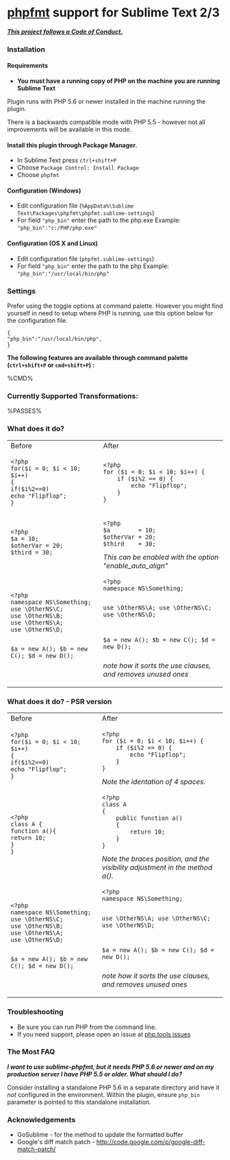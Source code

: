# [phpfmt](https://github.com/phpfmt/fmt) support for Sublime Text 2/3

***[This project follows a Code of Conduct.](https://github.com/phpfmt/code-of-conduct)***

### Installation

#### Requirements
- **You must have a running copy of PHP on the machine you are running Sublime Text**

Plugin runs with PHP 5.6 or newer installed in the machine running the plugin.

There is a backwards compatible mode with PHP 5.5 - however not all improvements will be available in this mode.

#### Install this plugin through Package Manager.

- In Sublime Text press `ctrl+shift+P`
- Choose `Package Control: Install Package`
- Choose `phpfmt`

#### Configuration (Windows)

- Edit configuration file (`%AppData%\Sublime Text\Packages\phpfmt\phpfmt.sublime-settings`)
- For field `"php_bin"` enter the path to the php.exe
  Example: `"php_bin":"c:/PHP/php.exe"`

#### Configuration (OS X and Linux)

- Edit configuration file (`phpfmt.sublime-settings`)
- For field `"php_bin"` enter the path to the php
  Example: `"php_bin":"/usr/local/bin/php"`

### Settings

Prefer using the toggle options at command palette. However you might find yourself in need to setup where PHP is running, use this option below for the configuration file.
```
{
"php_bin":"/usr/local/bin/php",
}
```

**The following features are available through command palette (`ctrl+shift+P` or `cmd+shift+P`) :**

%CMD%


### Currently Supported Transformations:

%PASSES%

### What does it do?

<table>
<tr>
<td>Before</td>
<td>After</td>
</tr>
<tr>
<td>
<pre><code>&lt;?php
for($i = 0; $i &lt; 10; $i++)
{
if($i%2==0)
echo "Flipflop";
}
</code></pre>
</td>
<td>
<pre><code>&lt;?php
for ($i = 0; $i &lt; 10; $i++) {
	if ($i%2 == 0) {
		echo "Flipflop";
	}
}
</code></pre>
</td>
</tr>
<tr>
<td>
<pre><code>&lt;?php
$a = 10;
$otherVar = 20;
$third = 30;
</code></pre>
</td>
<td>
<pre><code>&lt;?php
$a        = 10;
$otherVar = 20;
$third    = 30;
</code></pre>
<i>This can be enabled with the option "enable_auto_align"</i>
</td>
</tr>
<tr>
<td>
<pre><code>&lt;?php
namespace NS\Something;
use \OtherNS\C;
use \OtherNS\B;
use \OtherNS\A;
use \OtherNS\D;

$a = new A();
$b = new C();
$d = new D();
</code></pre>
</td>
<td>
<pre><code>&lt;?php
namespace NS\Something;

use \OtherNS\A;
use \OtherNS\C;
use \OtherNS\D;

$a = new A();
$b = new C();
$d = new D();
</code></pre>
<i>note how it sorts the use clauses, and removes unused ones</i>
</td>
</tr>
</table>

### What does it do? - PSR version

<table>
<tr>
<td>Before</td>
<td>After</td>
</tr>
<tr>
<td>
<pre><code>&lt;?php
for($i = 0; $i &lt; 10; $i++)
{
if($i%2==0)
echo "Flipflop";
}
</code></pre>
</td>
<td>
<pre><code>&lt;?php
for ($i = 0; $i &lt; 10; $i++) {
    if ($i%2 == 0) {
        echo "Flipflop";
    }
}
</code></pre>
<i>Note the identation of 4 spaces.</i>
</td>
</tr>
<tr>
<td>
<pre><code>&lt;?php
class A {
function a(){
return 10;
}
}
</code></pre>
</td>
<td>
<pre><code>&lt;?php
class A
{
    public function a()
    {
        return 10;
    }
}
</code></pre>
<i>Note the braces position, and the visibility adjustment in the method a().</i>
</td>
</tr>
<tr>
<td>
<pre><code>&lt;?php
namespace NS\Something;
use \OtherNS\C;
use \OtherNS\B;
use \OtherNS\A;
use \OtherNS\D;

$a = new A();
$b = new C();
$d = new D();
</code></pre>
</td>
<td>
<pre><code>&lt;?php
namespace NS\Something;

use \OtherNS\A;
use \OtherNS\C;
use \OtherNS\D;

$a = new A();
$b = new C();
$d = new D();
</code></pre>
<i>note how it sorts the use clauses, and removes unused ones</i>
</td>
</tr>
</table>

### Troubleshooting
- Be sure you can run PHP from the command line.
- If you need support, please open an issue at [php.tools issues](https://github.com/phpfmt/php.tools/issues)

### The Most FAQ

***I want to use sublime-phpfmt, but it needs PHP 5.6 or newer and on my production
server I have PHP 5.5 or older. What should I do?***

Consider installing a standalone PHP 5.6 in a separate directory and have it *not*
configured in the environment. Within the plugin, ensure `php_bin` parameter is pointed to this standalone installation.

### Acknowledgements
- GoSublime - for the method to update the formatted buffer
- Google's diff match patch - http://code.google.com/p/google-diff-match-patch/
